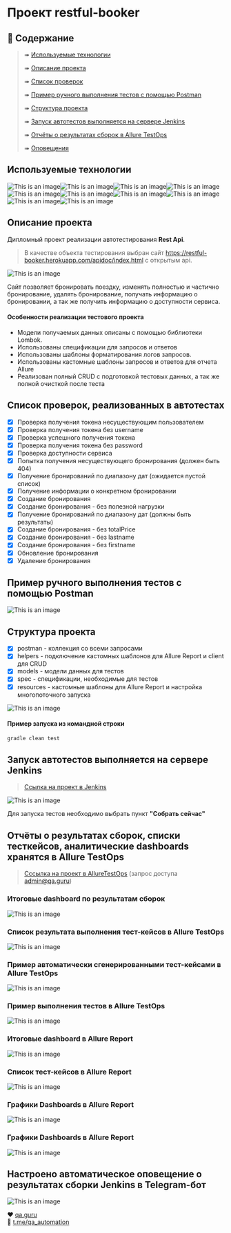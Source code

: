 # Проект restful-booker
## :cherry_blossom:	Содержание
> ➠ [Используемые технологии](#Используемые-технологии)
>
> ➠ [Описание проекта](#Описание-проекта)
>
> ➠ [Список проверок](#список-проверок-реализованных-в-автотестах)
>
> ➠ [Пример ручного выполнения тестов с помощью Postman](#Пример-ручного-выполнения-тестов-с-помощью-Postman)
>
> ➠ [Структура проекта](#Структура-проекта)
>
> ➠ [Запуск автотестов выполняется на сервере Jenkins](#Запуск-автотестов-выполняется-на-сервере-Jenkins)
>
> ➠ [Отчёты о результатах сборок в Allure TestOps](#отчёты-о-результатах-сборок-списки-тесткейсов-аналитические-dashboards-хранятся-в-allure-testops)
>
> ➠ [Оповещения](#Настроено-автоматическое-оповещение-о-результатах-сборки-Jenkins-в-Telegram-бот)

## Используемые технологии
![This is an image](/design/icons/ChatGPT_logo.png)![This is an image](/design/icons/Java.png)![This is an image](/design/icons/Gradle.png)![This is an image](/design/icons/Rest-Assured.png)![This is an image](/design/icons/Intelij_IDEA.png)![This is an image](/design/icons/JUnit5.png)![This is an image](/design/icons/Jenkins.png)![This is an image](/design/icons/Allure_Report.png)![This is an image](/design/icons/AllureTestOps.png)![This is an image](/design/icons/Telegram.png)
## Описание проекта
Дипломный проект реализации автотестирования **Rest Api**.<br/>
>В качестве объекта тестирования выбран сайт https://restful-booker.herokuapp.com/apidoc/index.html с открытым api.<br/>

![This is an image](/design/images/booker.png)

Сайт позволяет бронировать поездку, изменять полностью и частично бронирование, удалять бронирование, получать информацию о бронировании, а так же получить информацию о доступности сервиса.

#### Особенности реализации тестового проекта
- Модели получаемых данных описаны с помощью библиотеки Lombok.
- Использованы спецификации для запросов и ответов
- Использованы шаблоны форматирования логов запросов.
- Использованы кастомные шаблоны запросов и ответов для отчета Allure
- Реализован полный CRUD с подготовкой тестовых данных, а так же полной очисткой после теста

## Список проверок, реализованных в автотестах
- [x] Проверка получения токена несуществующим пользователем
- [x] Проверка получения токена без username
- [x] Проверка успешного получения токена
- [x] Проверка получения токена без password
- [x] Проверка доступности сервиса
- [x] Попытка получения несуществующего бронирования (должен быть 404)
- [x] Получение бронирований по диапазону дат (ожидается пустой список)
- [x] Получение информации о конкретном бронировании
- [x] Создание бронирования
- [x] Создание бронирования - без полезной нагрузки
- [x] Получение бронирований по диапазону дат (должны быть результаты)
- [x] Создание бронирования - без totalPrice
- [x] Создание бронирования - без lastname
- [x] Создание бронирования - без firstname
- [x] Обновление бронирования
- [x] Удаление бронирования

## Пример ручного выполнения тестов с помощью Postman
![This is an image](/design/images/postman.png)

## Структура проекта
- [x] postman - коллекция со всеми запросами
- [x] helpers - подключение кастомных шаблонов для Allure Report и client для CRUD
- [x] models - модели данных для тестов
- [x] spec - спецификации, необходимые для тестов
- [x] resources - кастомные шаблоны для Allure Report и настройка многопоточного запуска

![This is an image](/design/images/str.png)

#### Пример запуска из командной строки
```bash
gradle clean test
```
## Запуск автотестов выполняется на сервере Jenkins
> <a target="_blank" href="https://jenkins.autotests.cloud/job/chatgpt06_zavrichko_api/">Ссылка на проект в Jenkins</a>

![This is an image](/design/images/jenkins.png)

Для запуска тестов необходимо выбрать пункт **"Собрать сейчас"**

## Отчёты о результатах сборок, списки тесткейсов, аналитические dashboards хранятся в Allure TestOps
> <a target="_blank" href="https://allure.autotests.cloud/project/1177/dashboards">Сссылка на проект в AllureTestOps</a> (запрос доступа admin@qa.guru)

### Итоговые dashboard по результатам сборок
![This is an image](/design/images/dashboard_overview.png)
### Список результата выполнения тест-кейсов в Allure TestOps
![This is an image](/design/images/allure_report_features.png)
### Пример автоматически сгенерированными тест-кейсами в Allure TestOps
![This is an image](/design/images/allure_testcases.png)
### Пример выполнения тестов в Allure TestOps
![This is an image](/design/images/launches.png)

### Итоговые dashboard в Allure Report
![This is an image](/design/images/allure_report_dashboard.png)
### Список тест-кейсов в Allure Report
![This is an image](/design/images/testcases.png)
### Графики Dashboards в Allure Report
![This is an image](/design/images/graph.png)
### Графики Dashboards в Allure Report
![This is an image](/design/images/graph2.png)

## Настроено автоматическое оповещение о результатах сборки Jenkins в Telegram-бот
![This is an image](/design/images/bot.png)


:heart: <a target="_blank" href="https://qa.guru">qa.guru</a><br/>
:blue_heart: <a target="_blank" href="https://t.me/qa_automation">t.me/qa_automation</a>